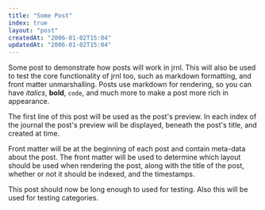 ```yaml
---
title: "Some Post"
index: true
layout: "post"
createdAt: "2006-01-02T15:04"
updatedAt: "2006-01-02T15:04"
---
```

Some post to demonstrate how posts will work in jrnl. This will also be used to test the core functionality of jrnl too, such as markdown formatting, and front matter unmarshalling. Posts use markdown for rendering, so you can have *italics*, **bold**, `code`, and much more to make a post more rich in appearance.

The first line of this post will be used as the post's preview. In each index of the journal the post's preview will be displayed, beneath the post's title, and created at time.

Front matter will be at the beginning of each post and contain meta-data about the post. The front matter will be used to determine which layout should be used when rendering the post, along with the title of the post, whether or not it should be indexed, and the timestamps.

This post should now be long enough to used for testing. Also this will be used for testing categories.
